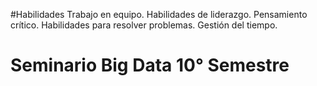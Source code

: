 #Habilidades
Trabajo en equipo.
Habilidades de liderazgo.
Pensamiento crítico.
Habilidades para resolver problemas.
Gestión del tiempo.

# Seminario Big Data 10° Semestre 
